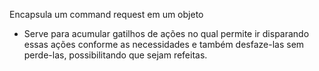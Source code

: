 ﻿Encapsula um command request em um objeto

- Serve para acumular gatilhos de ações no qual permite ir disparando essas ações conforme
as necessidades e também desfaze-las sem perde-las, possibilitando que sejam refeitas.